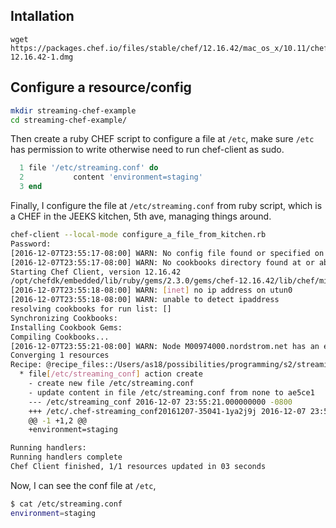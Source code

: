 Intallation
------------

```
wget https://packages.chef.io/files/stable/chef/12.16.42/mac_os_x/10.11/chef-12.16.42-1.dmg
```

Configure a resource/config
-----------------------------

```bash
mkdir streaming-chef-example
cd streaming-chef-example/
```

Then create a ruby CHEF script to configure a file at `/etc`, make sure `/etc` has permission 
to write otherwise need to run chef-client as sudo.

```ruby
  1 file '/etc/streaming.conf' do                          
  2           content 'environment=staging'                                                           
  3 end     
```

Finally, I configure the file at `/etc/streaming.conf` from ruby script, which is a CHEF in the JEEKS kitchen, 5th ave, 
managing things around.

```bash
chef-client --local-mode configure_a_file_from_kitchen.rb 
Password:
[2016-12-07T23:55:17-08:00] WARN: No config file found or specified on command line, using command line options.
[2016-12-07T23:55:17-08:00] WARN: No cookbooks directory found at or above current directory.  Assuming /Users/as18/possibilities/programming/s2/streaming-chef-example.
Starting Chef Client, version 12.16.42
/opt/chefdk/embedded/lib/ruby/gems/2.3.0/gems/chef-12.16.42/lib/chef/mixin/path_sanity.rb:25: warning: Insecure world writable dir /usr/local/scala-2.11.8 in PATH, mode 040777
[2016-12-07T23:55:18-08:00] WARN: [inet] no ip address on utun0
[2016-12-07T23:55:18-08:00] WARN: unable to detect ipaddress
resolving cookbooks for run list: []
Synchronizing Cookbooks:
Installing Cookbook Gems:
Compiling Cookbooks...
[2016-12-07T23:55:21-08:00] WARN: Node M00974000.nordstrom.net has an empty run list.
Converging 1 resources
Recipe: @recipe_files::/Users/as18/possibilities/programming/s2/streaming-chef-example/configure_a_file_from_kitchen.rb
  * file[/etc/streaming_conf] action create
    - create new file /etc/streaming.conf
    - update content in file /etc/streaming.conf from none to ae5ce1
    --- /etc/streaming_conf	2016-12-07 23:55:21.000000000 -0800
    +++ /etc/.chef-streaming_conf20161207-35041-1ya2j9j	2016-12-07 23:55:21.000000000 -0800
    @@ -1 +1,2 @@
    +environment=staging

Running handlers:
Running handlers complete
Chef Client finished, 1/1 resources updated in 03 seconds
```

Now, I can see the conf file at `/etc`, 

```bash
$ cat /etc/streaming.conf 
environment=staging
```
